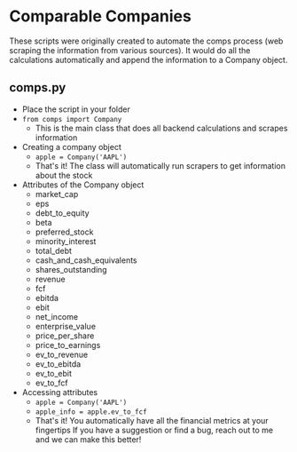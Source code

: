 # Comparable Companies
These scripts were originally created to automate the comps process (web scraping the information from various sources). It would do all the calculations automatically and append the information to a Company object.

## comps.py
- Place the script in your folder
- `from comps import Company`
  - This is the main class that does all backend calculations and scrapes information
- Creating a company object
  - `apple = Company('AAPL')`
  - That's it! The class will automatically run scrapers to get information about the stock
- Attributes of the Company object
  - market_cap
  - eps
  - debt_to_equity
  - beta
  - preferred_stock
  - minority_interest
  - total_debt
  - cash_and_cash_equivalents
  - shares_outstanding
  - revenue
  - fcf
  - ebitda
  - ebit
  - net_income
  - enterprise_value
  - price_per_share 
  - price_to_earnings
  - ev_to_revenue
  - ev_to_ebitda
  - ev_to_ebit
  - ev_to_fcf
- Accessing attributes
  - `apple = Company('AAPL')`
  - `apple_info = apple.ev_to_fcf`
  - That's it! You automatically have all the financial metrics at your fingertips If you have a suggestion or find a bug, reach out to me and we can make this better!

  
